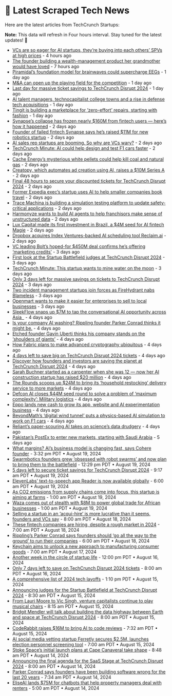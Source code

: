 
# 📰 Latest Scraped Tech News

Here are the latest articles from TechCrunch Startups:

**Note:** This data will refresh in Four hours interval. Stay tuned for the latest updates! 🔄
- [VCs are so eager for AI startups, they’re buying into each others’ SPVs at high prices](https://techcrunch.com/2024/08/24/vcs-are-so-eager-for-ai-startups-theyre-buying-into-each-others-spvs-at-high-prices/) - 4 hours ago
- [The founder building a wealth-management product her grandmother would have loved](https://techcrunch.com/2024/08/24/the-founder-building-a-wealth-management-product-her-grandmother-would-have-loved/) - 7 hours ago
- [Piramidal’s foundation model for brainwaves could supercharge EEGs](https://techcrunch.com/2024/08/23/piramidals-foundation-model-for-brainwaves-could-supercharge-eegs/) - 1 day ago
- [M&A can open up the playing field for the competition](https://techcrunch.com/2024/08/23/ma-can-open-up-the-playing-field-for-the-competition/) - 1 day ago
- [Last day for massive ticket savings to TechCrunch Disrupt 2024](https://techcrunch.com/2024/08/23/last-day-for-massive-ticket-savings-to-techcrunch-disrupt-2024/) - 1 day ago
- [AI talent managers, technocapitalist college towns and a rise in defense tech acquisitions](https://techcrunch.com/podcast/ai-talent-managers-technocapitalist-college-towns-and-a-rise-in-defense-tech-acquisitions/) - 1 day ago
- [Tingit is building a marketplace for ‘zero-effort’ repairs, starting with fashion](https://techcrunch.com/2024/08/23/tingit-is-building-a-marketplace-for-zero-effort-repairs-starting-with-fashion/) - 1 day ago
- [Synapse’s collapse has frozen nearly $160M from fintech users — here’s how it happened](https://techcrunch.com/2024/08/22/synapses-collapse-has-frozen-nearly-160m-from-fintech-users-heres-how-it-happened/) - 2 days ago
- [Founder of failed fintech Synapse says he’s raised $11M for new robotics startup](https://techcrunch.com/2024/08/22/founder-of-failed-fintech-synapse-says-hes-raised-11m-for-new-robotics-startup/) - 2 days ago
- [AI sales rep startups are booming. So why are VCs wary?](https://techcrunch.com/2024/08/22/ai-sdr-startups-are-booming-so-why-are-vcs-wary/) - 2 days ago
- [TechCrunch Minute: AI could help design and test F1 cars faster](https://techcrunch.com/video/techcrunch-minute-ai-could-help-design-and-test-f1-cars-faster/) - 2 days ago
- [Cache Energy’s mysterious white pellets could help kill coal and natural gas](https://techcrunch.com/2024/08/22/cache-energys-mysterious-white-pellets-could-help-kill-coal-and-natural-gas/) - 2 days ago
- [Creatopy, which automates ad creation using AI, raises a $10M Series A](https://techcrunch.com/2024/08/22/creatopy-which-automates-ad-creation-using-ai-raises-a-10m-series-a/) - 2 days ago
- [Final 48 hours to secure your discounted tickets for TechCrunch Disrupt 2024](https://techcrunch.com/2024/08/22/final-48-hours-to-secure-your-discounted-tickets-for-techcrunch-disrupt-2024/) - 2 days ago
- [Former Expedia exec’s startup uses AI to help smaller companies book travel](https://techcrunch.com/2024/08/22/ex-expedia-execs-startup-using-ai-to-solve-business-travel-gets-backing-from-madrona/) - 2 days ago
- [Trace Machina is building a simulation testing platform to update safety-critical applications](https://techcrunch.com/2024/08/22/trace-machina-is-building-a-simulation-testing-platform-to-update-safety-critical-applications/) - 2 days ago
- [Harmonyze wants to build AI agents to help franchisors make sense of unstructured data](https://techcrunch.com/2024/08/22/harmonyze-built-ai-agents-that-sit-between-franchisors-and-their-franchisees/) - 2 days ago
- [Lux Capital made its first investment in Brazil, a $4M seed for AI fintech Magie](https://techcrunch.com/2024/08/22/lux-capital-made-its-first-investment-in-brazil-a-4m-seed-for-ai-fintech-magie/) - 2 days ago
- [Dropbox acquires Index Ventures-backed AI scheduling tool Reclaim.ai](https://techcrunch.com/2024/08/22/dropbox-acquires-index-ventures-backed-ai-scheduling-tool-reclaim-ai/) - 2 days ago
- [VC leading Bolt’s hoped-for $450M deal confirms he’s offering ‘marketing credits’](https://techcrunch.com/2024/08/21/vc-leading-bolts-hoped-for-450m-deal-confirms-hes-offering-marketing-credits/) - 3 days ago
- [First look at the Startup Battlefield judges at TechCrunch Disrupt 2024](https://techcrunch.com/2024/08/21/first-look-at-the-startup-battlefield-judges-at-techcrunch-disrupt-2024/) - 3 days ago
- [TechCrunch Minute: This startup wants to mine water on the moon](https://techcrunch.com/video/techcrunch-minute-this-startup-wants-to-mine-water-on-the-moon/) - 3 days ago
- [Only 3 days left for massive savings on tickets to TechCrunch Disrupt 2024](https://techcrunch.com/2024/08/21/only-3-days-left-for-massive-savings-on-tickets-to-techcrunch-disrupt-2024/) - 3 days ago
- [Two incident management startups join forces as FireHydrant nabs Blameless](https://techcrunch.com/2024/08/21/two-incident-management-startups-join-forces-as-firehydrant-nabs-blameless/) - 3 days ago
- [Openmart wants to make it easier for enterprises to sell to local businesses](https://techcrunch.com/2024/08/21/openmart-wants-to-make-it-easier-for-enterprises-to-sell-to-local-businesses/) - 3 days ago
- [SleekFlow snaps up $7M to tap the conversational AI opportunity across Asia  ](https://techcrunch.com/2024/08/20/omnichannel-platform-sleekflow-gets-7m-to-propel-expansion-ai-capabilities/) - 4 days ago
- [Is your company AI washing? Rippling founder Parker Conrad thinks it might be.](https://techcrunch.com/2024/08/20/is-your-company-ai-washing-rippling-founder-parker-conrad-thinks-it-might-be/) - 4 days ago
- [Etched founder Gavin Uberti thinks his company stands on the ‘shoulders of giants’](https://techcrunch.com/podcast/etched-founder-gavin-uberti-thinks-his-company-stands-on-the-shoulders-of-giants/) - 4 days ago
- [How Fabric plans to make advanced cryptography ubiquitous](https://techcrunch.com/2024/08/20/how-fabric-plans-to-make-advanced-cryptography-ubiquitous/) - 4 days ago
- [4 days left to save big on TechCrunch Disrupt 2024 tickets](https://techcrunch.com/2024/08/20/4-days-left-to-save-big-on-techcrunch-disrupt-2024-tickets/) - 4 days ago
- [Discover how founders and investors are saving the planet at TechCrunch Disrupt 2024](https://techcrunch.com/2024/08/20/discover-how-founders-and-investors-are-saving-the-planet-at-techcrunch-disrupt-2024/) - 4 days ago
- [Sarah Buchner started as a carpenter when she was 12 — now her AI construction startup has raised $20 million](https://techcrunch.com/2024/08/20/trunk-tools-raises-30m-to-help-construction-companies-get-answers-from-documents/) - 4 days ago
- [The Rounds scoops up $24M to bring its ‘household restocking’ delivery service to more markets](https://techcrunch.com/2024/08/20/the-rounds-series-b-funding-round-24-million/) - 4 days ago
- [Defcon AI closes $44M seed round to solve a problem of ‘maximum complexity’: Military logistics](https://techcrunch.com/2024/08/20/defcon-ai-raises-44m-seed-to-help-solve-military-logistics/) - 4 days ago
- [Eppo lands new cash to grow its app, website and AI experimentation business](https://techcrunch.com/2024/08/20/eppo-lands-new-cash-to-grow-its-app-website-and-ai-experimentation-business/) - 4 days ago
- [BeyondMath’s ‘digital wind tunnel’ puts a physics-based AI simulation to work on F1 cars](https://techcrunch.com/2024/08/20/beyond-maths-digital-wind-tunnel-puts-a-physics-based-ai-simulation-to-work-on-f1-cars/) - 4 days ago
- [Reliant’s paper-scouring AI takes on science’s data drudgery](https://techcrunch.com/2024/08/20/reliant-ai/) - 4 days ago
- [Pakistan’s PostEx to enter new markets, starting with Saudi Arabia](https://techcrunch.com/2024/08/19/pakistans-postex-to-enter-new-markets-starting-with-saudi-arabia/) - 5 days ago
- [What margins? AI’s business model is changing fast, says Cohere founder](https://techcrunch.com/2024/08/19/what-margins-ais-business-model-is-changing-fast-says-cohere-founder/) - 3:32 pm PDT • August 19, 2024
- [Swarmbotics founders grew ‘obsessed with robot swarms’ and now plan to bring them to the battlefield](https://techcrunch.com/2024/08/19/swarmbiotics-founders-grew-obsessed-with-robot-swarms-and-now-plan-to-bring-them-to-the-battlefield/) - 12:29 pm PDT • August 19, 2024
- [5 days left to secure ticket savings for TechCrunch Disrupt 2024](https://techcrunch.com/2024/08/19/5-days-left-to-secure-ticket-savings-for-techcrunch-disrupt-2024/) - 9:17 am PDT • August 19, 2024
- [ElevenLabs’ text-to-speech app Reader is now available globally](https://techcrunch.com/2024/08/19/elevenlabs-reader-app-is-now-available-globally/) - 6:00 am PDT • August 19, 2024
- [As CO2 emissions from supply chains come into focus, this startup is aiming at farms](https://techcrunch.com/2024/08/19/as-co2-emissions-from-supply-chains-come-into-focus-this-startup-is-aiming-at-farms/) - 1:00 am PDT • August 19, 2024
- [Waza comes out of stealth with $8M to power global trade for African businesses](https://techcrunch.com/2024/08/19/waza-comes-out-of-stealth-with-8m-to-power-global-trade-for-african-businesses/) - 1:00 am PDT • August 19, 2024
- [Selling a startup in an ‘acqui-hire’ is more lucrative than it seems, founders and VCs say](https://techcrunch.com/2024/08/18/selling-a-startup-in-an-acqui-hire-is-more-lucrative-than-it-seems-founders-and-vcs-say/) - 8:00 am PDT • August 18, 2024
- [These fintech companies are hiring, despite a rough market in 2024](https://techcrunch.com/2024/08/18/these-fintech-companies-are-hiring-despite-a-rough-market-in-2024/) - 7:00 am PDT • August 18, 2024
- [Rippling’s Parker Conrad says founders should ‘go all the way to the ground’ to run their companies](https://techcrunch.com/2024/08/18/ripplings-parker-conrad-says-founders-should-go-all-the-way-to-the-ground-to-run-their-companies/) - 6:00 am PDT • August 18, 2024
- [Keychain aims to unlock a new approach to manufacturing consumer goods](https://techcrunch.com/2024/08/17/keychain-aims-to-unlock-a-new-approach-to-manufacturing-consumer-goods/) - 7:00 am PDT • August 17, 2024
- [Another week in the circle of startup life](https://techcrunch.com/2024/08/16/another-week-in-the-circle-of-startup-life/) - 12:00 pm PDT • August 16, 2024
- [Only 7 days left to save on TechCrunch Disrupt 2024 tickets](https://techcrunch.com/2024/08/16/only-7-days-left-to-save-on-disrupt-2024-tickets/) - 8:00 am PDT • August 16, 2024
- [A comprehensive list of 2024 tech layoffs](https://techcrunch.com/2024/08/15/tech-layoffs-2024-list/) - 1:10 pm PDT • August 15, 2024
- [Announcing judges for the Startup Battlefield at TechCrunch Disrupt 2024](https://techcrunch.com/2024/08/15/announcing-judges-for-the-startup-battlefield-at-techcrunch-disrupt-2024/) - 8:30 am PDT • August 15, 2024
- [From Lauri Moore to Vic Singh, venture capitalists continue to play musical chairs](https://techcrunch.com/2024/08/15/from-lauri-moore-to-vic-singh-venture-capitalists-continue-to-play-musical-chairs/) - 8:15 am PDT • August 15, 2024
- [Bridgit Mendler will talk about building the data highway between Earth and space at TechCrunch Disrupt 2024](https://techcrunch.com/2024/08/15/bridgit-mendler-joins-techcrunch-disrupt-2024/) - 8:00 am PDT • August 15, 2024
- [CodeRabbit raises $16M to bring AI to code reviews](https://techcrunch.com/2024/08/15/coderabbit-raises-16m-to-bring-ai-to-code-reviews/) - 7:32 am PDT • August 15, 2024
- [AI social media vetting startup Ferretly secures $2.5M, launches election personnel screening tool](https://techcrunch.com/2024/08/15/ai-social-media-vetting-startup-ferretly-secures-2-5m-launches-election-personnel-screening-tool/) - 7:00 am PDT • August 15, 2024
- [Stoke Space’s initial launch plans at Cape Canaveral take shape](https://techcrunch.com/2024/08/14/stoke-spaces-initial-launch-plans-at-cape-canaveral-take-shape/) - 8:48 am PDT • August 14, 2024
- [Announcing the final agenda for the SaaS Stage at TechCrunch Disrupt 2024](https://techcrunch.com/2024/08/14/announcing-the-final-agenda-for-the-saas-stage-at-techcrunch-disrupt-2024/) - 8:00 am PDT • August 14, 2024
- [Parker Conrad says founders have been building software wrong for the last 20 years](https://techcrunch.com/2024/08/14/parker-conrad-says-founders-have-been-building-software-wrong-for-the-last-20-years/) - 7:34 am PDT • August 14, 2024
- [EliseAI lands $75M for chatbots that help property managers deal with renters](https://techcrunch.com/2024/08/14/eliseais-chatbots-for-property-owners-nets-it-75m-in-funding/) - 5:00 am PDT • August 14, 2024